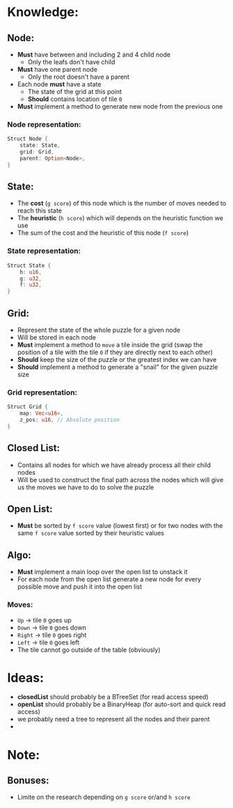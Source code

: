# Knowledge:
## Node:
- **Must** have between and including 2 and 4 child node
    - Only the leafs don't have child
- **Must** have one parent node
    - Only the root doesn't have a parent
- Each node **must** have a state
    - The state of the grid at this point
    - **Should** contains location of tile `0`
- **Must** implement a method to generate new node from the previous one

### Node representation:
```Rust
Struct Node {
    state: State,
    grid: Grid,
    parent: Option<Node>,
}
```

## State:
- The **cost** (`g score`) of this node which is the number of moves needed to reach this state
- The **heuristic** (`h score`) which will depends on the heuristic function we use
- The sum of the cost and the heuristic of this node (`f score`)

### State representation:
```Rust
Struct State {
    h: u16,
    g: u32,
    f: u32,
}
```

## Grid:
- Represent the state of the whole puzzle for a given node
- Will be stored in each node
- **Must** implement a method to `move` a tile inside the grid (swap the position of a tile with the tile `0` if they are directly next to each other)
- **Should** keep the size of the puzzle or the greatest index we can have
- **Should** implement a method to generate a "snail" for the given puzzle size

### Grid representation:
```Rust
Struct Grid {
    map: Vec<u16>,
    z_pos: u16, // Absolute position
}
```

## Closed List:
- Contains all nodes for which we have already process all their child nodes
- Will be used to construct the final path across the nodes which will give us the moves we have to do to solve the puzzle

## Open List:
- **Must** be sorted by `f score` value (lowest first) or for two nodes with the same `f score` value sorted by their heuristic values

## Algo:
- **Must** implement a main loop over the open list to unstack it
- For each node from the open list generate a new node for every possible move and push it into the open list

### Moves:
- `Up` -> tile `0` goes up
- `Down` -> tile `0` goes down
- `Right` -> tile `0` goes right
- `Left` -> tile `0` goes left
- The tile cannot go outside of the table (obviously)

# Ideas:
- **closedList** should probably be a BTreeSet (for read access speed)
- **openList** should probably be a BinaryHeap (for auto-sort and quick read access)
- we probably need a tree to represent all the nodes and their parent
- 

# Note:
## Bonuses:
- Limite on the research depending on `g score` or/and `h score`
